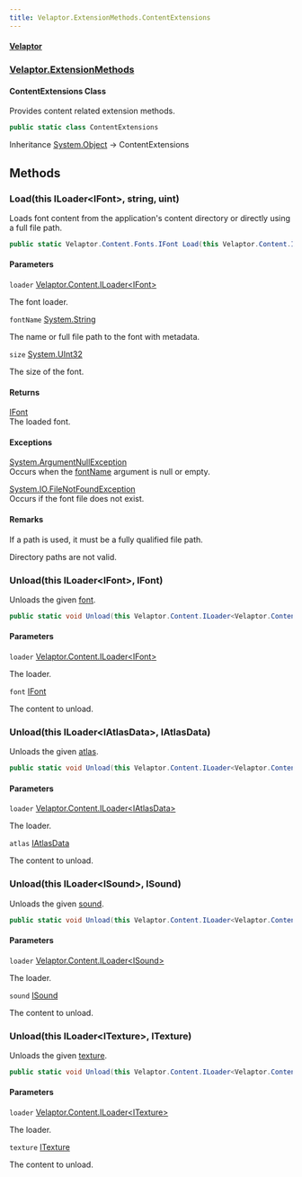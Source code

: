 ```yaml
---
title: Velaptor.ExtensionMethods.ContentExtensions
---
```


#### [Velaptor](Namespaces.md 'Velaptor Namespaces')
### [Velaptor.ExtensionMethods](Velaptor.ExtensionMethods.md 'Velaptor.ExtensionMethods')

#### ContentExtensions Class

Provides content related extension methods.

```csharp
public static class ContentExtensions
```

Inheritance [System.Object](https://docs.microsoft.com/en-us/dotnet/api/System.Object 'System.Object') → ContentExtensions
## Methods

<a name='Velaptor.ExtensionMethods.ContentExtensions.Load(thisVelaptor.Content.ILoader<Velaptor.Content.Fonts.IFont>,string,uint)'></a>

### Load(this ILoader&lt;IFont&gt;, string, uint) 

Loads font content from the application's content directory or directly using a full file path.

```csharp
public static Velaptor.Content.Fonts.IFont Load(this Velaptor.Content.ILoader<Velaptor.Content.Fonts.IFont> loader, string fontName, uint size);
```
#### Parameters

<a name='Velaptor.ExtensionMethods.ContentExtensions.Load(thisVelaptor.Content.ILoader<Velaptor.Content.Fonts.IFont>,string,uint).loader'></a>

`loader` [Velaptor.Content.ILoader&lt;](Velaptor.Content.ILoader_T_.md 'Velaptor.Content.ILoader<T>')[IFont](Velaptor.Content.Fonts.IFont.md 'Velaptor.Content.Fonts.IFont')[&gt;](Velaptor.Content.ILoader_T_.md 'Velaptor.Content.ILoader<T>')

The font loader.

<a name='Velaptor.ExtensionMethods.ContentExtensions.Load(thisVelaptor.Content.ILoader<Velaptor.Content.Fonts.IFont>,string,uint).fontName'></a>

`fontName` [System.String](https://docs.microsoft.com/en-us/dotnet/api/System.String 'System.String')

The name or full file path to the font with metadata.

<a name='Velaptor.ExtensionMethods.ContentExtensions.Load(thisVelaptor.Content.ILoader<Velaptor.Content.Fonts.IFont>,string,uint).size'></a>

`size` [System.UInt32](https://docs.microsoft.com/en-us/dotnet/api/System.UInt32 'System.UInt32')

The size of the font.

#### Returns
[IFont](Velaptor.Content.Fonts.IFont.md 'Velaptor.Content.Fonts.IFont')  
The loaded font.

#### Exceptions

[System.ArgumentNullException](https://docs.microsoft.com/en-us/dotnet/api/System.ArgumentNullException 'System.ArgumentNullException')  
Occurs when the [fontName](Velaptor.ExtensionMethods.ContentExtensions.md#Velaptor.ExtensionMethods.ContentExtensions.Load(thisVelaptor.Content.ILoader_Velaptor.Content.Fonts.IFont_,string,uint).fontName 'Velaptor.ExtensionMethods.ContentExtensions.Load(this Velaptor.Content.ILoader<Velaptor.Content.Fonts.IFont>, string, uint).fontName') argument is null or empty.

[System.IO.FileNotFoundException](https://docs.microsoft.com/en-us/dotnet/api/System.IO.FileNotFoundException 'System.IO.FileNotFoundException')  
Occurs if the font file does not exist.

#### Remarks
If a path is used, it must be a fully qualified file path.  
  
Directory paths are not valid.

<a name='Velaptor.ExtensionMethods.ContentExtensions.Unload(thisVelaptor.Content.ILoader<Velaptor.Content.Fonts.IFont>,Velaptor.Content.Fonts.IFont)'></a>

### Unload(this ILoader&lt;IFont&gt;, IFont) 

Unloads the given [font](Velaptor.ExtensionMethods.ContentExtensions.md#Velaptor.ExtensionMethods.ContentExtensions.Unload(thisVelaptor.Content.ILoader_Velaptor.Content.Fonts.IFont_,Velaptor.Content.Fonts.IFont).font 'Velaptor.ExtensionMethods.ContentExtensions.Unload(this Velaptor.Content.ILoader<Velaptor.Content.Fonts.IFont>, Velaptor.Content.Fonts.IFont).font').

```csharp
public static void Unload(this Velaptor.Content.ILoader<Velaptor.Content.Fonts.IFont> loader, Velaptor.Content.Fonts.IFont? font);
```
#### Parameters

<a name='Velaptor.ExtensionMethods.ContentExtensions.Unload(thisVelaptor.Content.ILoader<Velaptor.Content.Fonts.IFont>,Velaptor.Content.Fonts.IFont).loader'></a>

`loader` [Velaptor.Content.ILoader&lt;](Velaptor.Content.ILoader_T_.md 'Velaptor.Content.ILoader<T>')[IFont](Velaptor.Content.Fonts.IFont.md 'Velaptor.Content.Fonts.IFont')[&gt;](Velaptor.Content.ILoader_T_.md 'Velaptor.Content.ILoader<T>')

The loader.

<a name='Velaptor.ExtensionMethods.ContentExtensions.Unload(thisVelaptor.Content.ILoader<Velaptor.Content.Fonts.IFont>,Velaptor.Content.Fonts.IFont).font'></a>

`font` [IFont](Velaptor.Content.Fonts.IFont.md 'Velaptor.Content.Fonts.IFont')

The content to unload.

<a name='Velaptor.ExtensionMethods.ContentExtensions.Unload(thisVelaptor.Content.ILoader<Velaptor.Content.IAtlasData>,Velaptor.Content.IAtlasData)'></a>

### Unload(this ILoader&lt;IAtlasData&gt;, IAtlasData) 

Unloads the given [atlas](Velaptor.ExtensionMethods.ContentExtensions.md#Velaptor.ExtensionMethods.ContentExtensions.Unload(thisVelaptor.Content.ILoader_Velaptor.Content.IAtlasData_,Velaptor.Content.IAtlasData).atlas 'Velaptor.ExtensionMethods.ContentExtensions.Unload(this Velaptor.Content.ILoader<Velaptor.Content.IAtlasData>, Velaptor.Content.IAtlasData).atlas').

```csharp
public static void Unload(this Velaptor.Content.ILoader<Velaptor.Content.IAtlasData> loader, Velaptor.Content.IAtlasData? atlas);
```
#### Parameters

<a name='Velaptor.ExtensionMethods.ContentExtensions.Unload(thisVelaptor.Content.ILoader<Velaptor.Content.IAtlasData>,Velaptor.Content.IAtlasData).loader'></a>

`loader` [Velaptor.Content.ILoader&lt;](Velaptor.Content.ILoader_T_.md 'Velaptor.Content.ILoader<T>')[IAtlasData](Velaptor.Content.IAtlasData.md 'Velaptor.Content.IAtlasData')[&gt;](Velaptor.Content.ILoader_T_.md 'Velaptor.Content.ILoader<T>')

The loader.

<a name='Velaptor.ExtensionMethods.ContentExtensions.Unload(thisVelaptor.Content.ILoader<Velaptor.Content.IAtlasData>,Velaptor.Content.IAtlasData).atlas'></a>

`atlas` [IAtlasData](Velaptor.Content.IAtlasData.md 'Velaptor.Content.IAtlasData')

The content to unload.

<a name='Velaptor.ExtensionMethods.ContentExtensions.Unload(thisVelaptor.Content.ILoader<Velaptor.Content.ISound>,Velaptor.Content.ISound)'></a>

### Unload(this ILoader&lt;ISound&gt;, ISound) 

Unloads the given [sound](Velaptor.ExtensionMethods.ContentExtensions.md#Velaptor.ExtensionMethods.ContentExtensions.Unload(thisVelaptor.Content.ILoader_Velaptor.Content.ISound_,Velaptor.Content.ISound).sound 'Velaptor.ExtensionMethods.ContentExtensions.Unload(this Velaptor.Content.ILoader<Velaptor.Content.ISound>, Velaptor.Content.ISound).sound').

```csharp
public static void Unload(this Velaptor.Content.ILoader<Velaptor.Content.ISound> loader, Velaptor.Content.ISound? sound);
```
#### Parameters

<a name='Velaptor.ExtensionMethods.ContentExtensions.Unload(thisVelaptor.Content.ILoader<Velaptor.Content.ISound>,Velaptor.Content.ISound).loader'></a>

`loader` [Velaptor.Content.ILoader&lt;](Velaptor.Content.ILoader_T_.md 'Velaptor.Content.ILoader<T>')[ISound](Velaptor.Content.ISound.md 'Velaptor.Content.ISound')[&gt;](Velaptor.Content.ILoader_T_.md 'Velaptor.Content.ILoader<T>')

The loader.

<a name='Velaptor.ExtensionMethods.ContentExtensions.Unload(thisVelaptor.Content.ILoader<Velaptor.Content.ISound>,Velaptor.Content.ISound).sound'></a>

`sound` [ISound](Velaptor.Content.ISound.md 'Velaptor.Content.ISound')

The content to unload.

<a name='Velaptor.ExtensionMethods.ContentExtensions.Unload(thisVelaptor.Content.ILoader<Velaptor.Content.ITexture>,Velaptor.Content.ITexture)'></a>

### Unload(this ILoader&lt;ITexture&gt;, ITexture) 

Unloads the given [texture](Velaptor.ExtensionMethods.ContentExtensions.md#Velaptor.ExtensionMethods.ContentExtensions.Unload(thisVelaptor.Content.ILoader_Velaptor.Content.ITexture_,Velaptor.Content.ITexture).texture 'Velaptor.ExtensionMethods.ContentExtensions.Unload(this Velaptor.Content.ILoader<Velaptor.Content.ITexture>, Velaptor.Content.ITexture).texture').

```csharp
public static void Unload(this Velaptor.Content.ILoader<Velaptor.Content.ITexture> loader, Velaptor.Content.ITexture? texture);
```
#### Parameters

<a name='Velaptor.ExtensionMethods.ContentExtensions.Unload(thisVelaptor.Content.ILoader<Velaptor.Content.ITexture>,Velaptor.Content.ITexture).loader'></a>

`loader` [Velaptor.Content.ILoader&lt;](Velaptor.Content.ILoader_T_.md 'Velaptor.Content.ILoader<T>')[ITexture](Velaptor.Content.ITexture.md 'Velaptor.Content.ITexture')[&gt;](Velaptor.Content.ILoader_T_.md 'Velaptor.Content.ILoader<T>')

The loader.

<a name='Velaptor.ExtensionMethods.ContentExtensions.Unload(thisVelaptor.Content.ILoader<Velaptor.Content.ITexture>,Velaptor.Content.ITexture).texture'></a>

`texture` [ITexture](Velaptor.Content.ITexture.md 'Velaptor.Content.ITexture')

The content to unload.